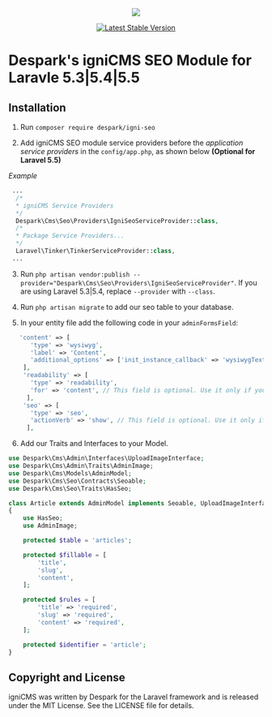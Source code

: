 <p align="center"><img src="https://despark.com/public/images/despark-logo.svg"></p>

<p align="center">
<a href="https://packagist.org/packages/despark/igni-seo"><img src="https://poser.pugx.org/despark/igni-seo/v/stable.svg" alt="Latest Stable Version"></a>
</p>

# Despark's igniCMS SEO Module for Laravle 5.3|5.4|5.5

## Installation

1. Run `composer require despark/igni-seo`

2. Add igniCMS SEO module service providers before the _application service providers_ in the `config/app.php`, as shown below **(Optional for Laravel 5.5)** 

  _Example_

  ```php
   ...
    /*
    * igniCMS Service Providers
    */
    Despark\Cms\Seo\Providers\IgniSeoServiceProvider::class,
    /*
    * Package Service Providers...
    */
    Laravel\Tinker\TinkerServiceProvider::class,
   ...
  ```
  
3. Run ```php artisan vendor:publish --provider="Despark\Cms\Seo\Providers\IgniSeoServiceProvider"```. If you are using Laravel 5.3|5.4, replace ```--provider``` with ```--class```.
  
4. Run ```php artisan migrate``` to add our seo table to your database.

5. In your entity file add the following code in your ```adminFormsField```:
```php
   'content' => [
      'type' => 'wysiwyg',
      'label' => 'Content',
      'additional_options' => ['init_instance_callback' => 'wysiwygTextChanged'],
    ],
    'readability' => [
      'type' => 'readability',
      'for' => 'content', // This field is optional. Use it only if your column, that is going to be checked for readability, is not called content
     ],
    'seo' => [
      'type' => 'seo',
      'actionVerb' => 'show', // This field is optional. Use it only if your route action verb is not called show
     ],
```

6. Add our Traits and Interfaces to your Model.
```php
use Despark\Cms\Admin\Interfaces\UploadImageInterface;
use Despark\Cms\Admin\Traits\AdminImage;
use Despark\Cms\Models\AdminModel;
use Despark\Cms\Seo\Contracts\Seoable;
use Despark\Cms\Seo\Traits\HasSeo;

class Article extends AdminModel implements Seoable, UploadImageInterface
{
    use HasSeo;
    use AdminImage;

    protected $table = 'articles';

    protected $fillable = [
        'title',
        'slug',
        'content',
    ];

    protected $rules = [
        'title' => 'required',
        'slug' => 'required',
        'content' => 'required',
    ];

    protected $identifier = 'article';
}
```

## Copyright and License

igniCMS was written by Despark for the Laravel framework and is released under the MIT License. See the LICENSE file for details.

